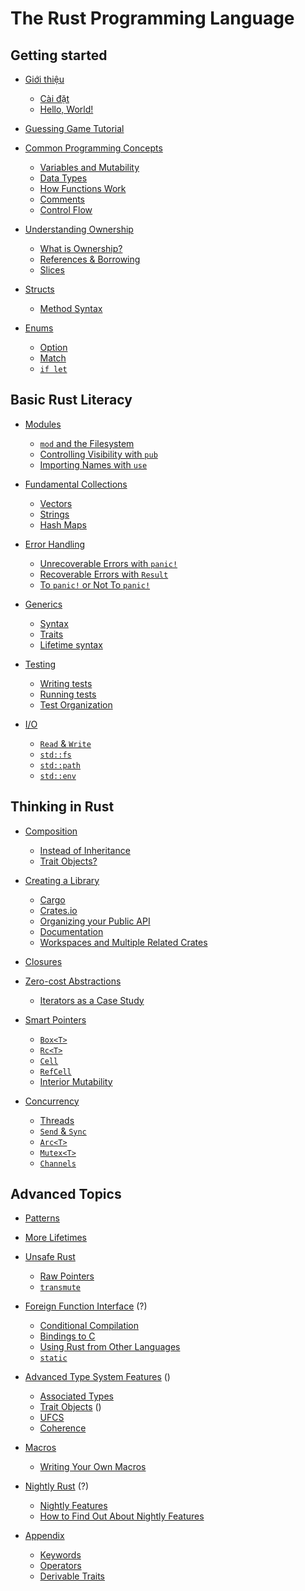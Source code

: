 # The Rust Programming Language

## Getting started

- [Giới thiệu](ch01-00-introduction.md)
    - [Cài đặt]()
    - [Hello, World!]()

- [Guessing Game Tutorial]()

- [Common Programming Concepts]()
    - [Variables and Mutability]()
    - [Data Types]()
    - [How Functions Work]()
    - [Comments]()
    - [Control Flow]()

- [Understanding Ownership]()
    - [What is Ownership?]()
    - [References & Borrowing]()
    - [Slices]()

- [Structs]()
    - [Method Syntax]()

- [Enums]()
    - [Option]()
    - [Match]()
    - [`if let`]()

## Basic Rust Literacy

- [Modules]()
    - [`mod` and the Filesystem]()
    - [Controlling Visibility with `pub`]()
    - [Importing Names with `use`]()

- [Fundamental Collections]()
    - [Vectors]()
    - [Strings]()
    - [Hash Maps]()

- [Error Handling]()
    - [Unrecoverable Errors with `panic!`]()
    - [Recoverable Errors with `Result`]()
    - [To `panic!` or Not To `panic!`]()

- [Generics]()
    - [Syntax]()
    - [Traits]()
    - [Lifetime syntax]()

- [Testing]()
    - [Writing tests]()
    - [Running tests]()
    - [Test Organization]()

- [I/O]()
    - [`Read` & `Write`]()
    - [`std::fs`]()
    - [`std::path`]()
    - [`std::env`]()


## Thinking in Rust

- [Composition]()
    - [Instead of Inheritance]()
    - [Trait Objects?]()

- [Creating a Library]()
    - [Cargo]()
    - [Crates.io]()
    - [Organizing your Public API]()
    - [Documentation]()
    - [Workspaces and Multiple Related Crates]()

- [Closures]()

- [Zero-cost Abstractions]()
    - [Iterators as a Case Study]()

- [Smart Pointers]()
    - [`Box<T>`]()
    - [`Rc<T>`]()
    - [`Cell`]()
    - [`RefCell`]()
    - [Interior Mutability]()

- [Concurrency]()
    - [Threads]()
    - [`Send` & `Sync`]()
    - [`Arc<T>`]()
    - [`Mutex<T>`]()
    - [`Channels`]()

## Advanced Topics

- [Patterns]()

- [More Lifetimes]()

- [Unsafe Rust]()
    - [Raw Pointers]()
    - [`transmute`]()

- [Foreign Function Interface]() (?)
    - [Conditional Compilation]()
    - [Bindings to C]()
    - [Using Rust from Other Languages]()
    - [`static`]()

- [Advanced Type System Features]() ()
    - [Associated Types]()
    - [Trait Objects]() ()
    - [UFCS]()
    - [Coherence]()

- [Macros]()
    - [Writing Your Own Macros]()

- [Nightly Rust]() (?)
    - [Nightly Features]()
    - [How to Find Out About Nightly Features]()

- [Appendix]()
    - [Keywords]()
    - [Operators]()
    - [Derivable Traits]()
